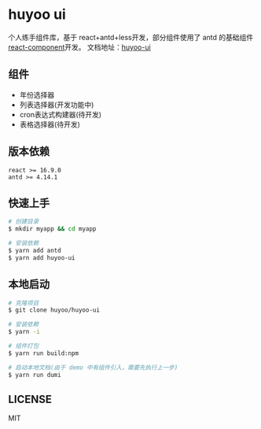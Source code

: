 # huyoo ui

个人练手组件库，基于 react+antd+less开发，部分组件使用了 antd 的基础组件 [react-component](https://github.com/react-component)开发。
文档地址：[huyoo-ui](https://huyoo.github.io/huyoo-ui/)

## 组件
- 年份选择器
- 列表选择器(开发功能中)
- cron表达式构建器(待开发)
- 表格选择器(待开发)

## 版本依赖
```
react >= 16.9.0
antd >= 4.14.1
```

## 快速上手
```bash
# 创建目录
$ mkdir myapp && cd myapp

# 安装依赖
$ yarn add antd
$ yarn add huyoo-ui
```

## 本地启动
```bash
# 克隆项目
$ git clone huyoo/huyoo-ui

# 安装依赖
$ yarn -i

# 组件打包
$ yarn run build:npm

# 启动本地文档(由于 demo 中有组件引入，需要先执行上一步)
$ yarn run dumi
```

## LICENSE
MIT
